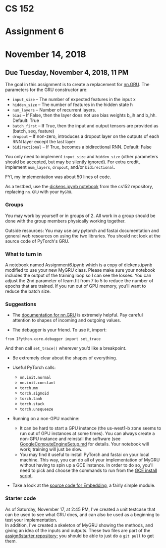 # CS 152
# Assignment 6
# November 14, 2018
##  Due Tuesday, November 4, 2018, 11 PM


 
The goal in this assignment is to create a replacement for [nn.GRU](https://pytorch.org/docs/0.3.1/nn.html?highlight=gru#torch.nn.GRU). The parameters for the GRU constructor are:

* ```input_size``` – The number of expected features in the input x
* ```hidden_size``` – The number of features in the hidden state h
* ```num_layers``` – Number of recurrent layers.
* ```bias``` – If False, then the layer does not use bias weights b_ih and b_hh. Default: True
* ```batch_first``` – If True, then the input and output tensors are provided as (batch, seq, feature)
* ```dropout``` – If non-zero, introduces a dropout layer on the outputs of each RNN layer except the last layer
* ```bidirectional``` – If True, becomes a bidirectional RNN. Default: False

You only need to implement ```input_size``` and ```hidden_size``` (other parameters should be accepted, but may be silently ignored).  For extra credit, implement ```num_layers```, ```dropout```, and/or ```bidirectional```.

FYI, my implementation was about 50 lines of code.


As a testbed, use the [dickens.ipynb notebook](https://github.com/nrhodes/cs152/blob/master/notebooks/dickens.ipynb) from the cs152 repository, replacing ```nn.GRU``` with your ```MyGRU```.

### Groups
You may work by yourself or in groups of 2. All work in a group should be done with the group members physically working together.

Outside resources: You may use any pytorch and fastai documentation and general web resources on using the two libraries. You should not look at the source code of PyTorch's GRU. 

### What to turn in
A notebook named Assignment6.ipynb which is a copy of dickens.ipynb modified to use your new MyGRU class. Please make sure your notebook includes the output of the training loop so I can see the losses.  You can adjust the 2nd parameter of learn.fit from 7 to 5 to reduce the number of epochs that are trained.  If you run out of GPU memory, you'll want to reduce the batch size.

### Suggestions

* The [documentation for nn.GRU](https://pytorch.org/docs/0.3.1/nn.html?highlight=gru#torch.nn.GRU) is extremely helpful. Pay careful attention to shapes of incoming and outgoing values.

* The debugger is your friend.  To use it, import:

```from IPython.core.debugger import set_trace```

And then call ```set_trace()``` wherever you’d like a breakpoint.

* Be extremely clear about the shapes of everything.


* Useful PyTorch calls:
    * ```nn.init.normal```
    * ```nn.init.constant```
    * ```torch.mm```
    * ```torch.sigmoid```
    * ```torch.tanh```
    * ```torch.stack```
    * ```torch.unsqueeze```

* Running on a non-GPU machine:
    * It can be hard to start a GPU instance (the us-west1-b zone seems to run out of GPU instances at some times). You can always
create a non-GPU instance and reinstall the software (see [GoogleComputeEngineSetup.md](https://github.com/nrhodes/cs152/blob/master/GoogleComputeEngineSetup.md) for details.
Your notebook will work; training will just be slow.
    * You may find it useful to install PyTorch and fastai on your local machine.
This way, you can do all of your implementation of MyGRU without having to spin up a GCE instance. In order to do so, you'll need to
pick and choose the commands to run from the [GCE install script](https://github.com/nrhodes/cs152/blob/master/bin/GoogleComputeEngineSetup.sh).

* Take a look at the [source code for Embedding](https://github.com/pytorch/pytorch/blob/v0.3.1/torch/nn/modules/sparse.py), a fairly simple module.

### Starter code
As of Saturday, November 17, at 2:45 PM, I've created a unit testcase that can be used to see what GRU does, and can also be used as a beginning to test your implementation.  
In addition, I've created a skeleton of MyGRU showing the methods, and giving an idea of the inputs and outputs.
These two files are part of the [assign6starter repository](https://github.com/HMC152-Fall2018/assign6starter); you should be able to just do a ```git pull``` to get them.


